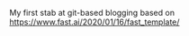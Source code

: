 My first stab at git-based blogging based on https://www.fast.ai/2020/01/16/fast_template/

<!--
Hello and welcome to this blog. Edit the `index.md` file to change this content. All pages on the blog, including this one, use [Markdown](https://guides.github.com/features/mastering-markdown/). You can include images:

![Image of fast.ai logo](images/logo.png)

# Lessons From The Trench

And you can include links, like this [link to fast.ai](https://www.fast.ai). Posts will appear after this file. 
-->
